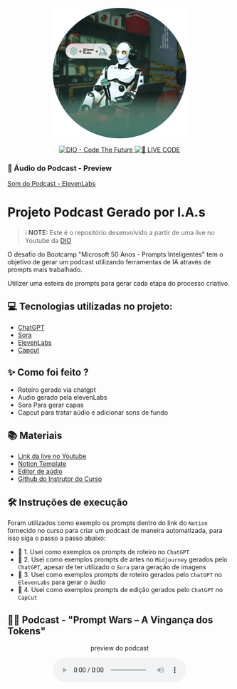 <p align="center">
<img 
    src="./assets/cover.png"
    width="300"
/>
</p>

<p align="center">
<a href="https://dio.me/">
    <img 
        src="https://img.shields.io/badge/DIO-Code_The_Future-28DA77?logo=youtube" 
        alt="DIO - Code The Future">
</a>
<a href="https://dio.me/">
<img 
    src="https://img.shields.io/badge/🔴_LIVE_CODE-FF5E72" 
    alt="🔴 LIVE CODE">
</a>
</p>

 
### 🎤 Áudio do Podcast - Preview  
[Som do Podcast - ElevenLabs](https://github.com/soaresaj/prompts-inteligentes-dio-microsoft/blob/main/assets/Som%20Podcast%20-%20ElevenLabs.mp3)  


# Projeto Podcast Gerado por I.A.s


 > ℹ️ **NOTE:** Este é o repositório desenvolvido a partir de uma live no Youtube da [DIO](https://dio.me)

O desafio do Bootcamp "Microsoft 50 Anos - Prompts Inteligentes" tem o objetivo de gerar um podcast utilizando ferramentas de IA através de prompts mais trabalhado.

Utilizer uma esteira de prompts para gerar cada etapa do processo criativo.

## 💻 Tecnologias utilizadas no projeto:

- [ChatGPT](https://chat.openai.com/) 
- [Sora](https://openai.com/index/sora/)
- [ElevenLabs](https://beta.elevenlabs.io/)
- [Capcut](https://www.capcut.com/pt-br/)

## ✨ Como foi feito ?

- Roteiro gerado via chatgpt
- Audio gerado pela elevenLabs
- Sora Para gerar capas
- Capcut para tratar aúdio e adicionar sons de fundo

## 📚 Materiais

- [Link da live no Youtube](https://www.youtube.com)
- [Notion Template](https://helpful-jump-17b.notion.site/PAS-Podcast-AI-Studio-210489e15d7a4a73b743bb159e45d06f?pvs=4)
- [Editor de aúdio](https://www.capcut.com/editor?from_page=landing_page&__action_from=picture_V%C3%ADdeos%20profissionais%20em%20minutos,%20n%C3%A3o%20em%20horas.)
- [Github do Instrutor do Curso](https://github.com/felipeAguiarCode/prompts-for-podcast-generate-by-ia)

## 🛠️ Instruções de execução

Foram utilizados como exemplo os prompts dentro do link do `Notion` fornecido no curso para criar um podcast de maneira automatizada, para isso siga o passo a passo abaixo:

- 🤖 1. Usei como exemplos os prompts de roteiro no `ChatGPT`
- 🤖 2. Usei como exemplos prompts de artes no `Midjourney` gerados pelo `ChatGPT`, apesar de ter utilizado o `Sora` para geração de imagens
- 🤖 3. Usei como exemplos prompts de roteiro gerados pelo `ChatGPT` no  `ElevenLabs` para gerar o áudio
- 🤖 4. Usei como exemplos prompts de edição gerados pelo `ChatGPT` no  `CapCut`

## 👨‍💻 Podcast - "Prompt Wars – A Vingança dos Tokens"

<p align="center">
    preview do podcast
</p>

<div align="center">
    <audio src="output/podcast_editado.MP3" controls title="Podcast editado"></audio>
</div>
